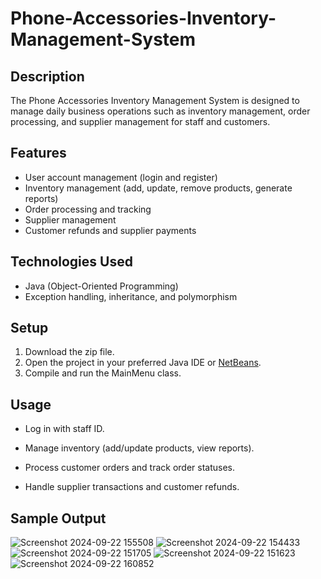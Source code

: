 # Phone-Accessories-Inventory-Management-System

## Description
The Phone Accessories Inventory Management System is designed to manage daily business operations such as inventory management, order processing, and supplier management for staff and customers.

## Features
- User account management (login and register)
- Inventory management (add, update, remove products, generate reports)
- Order processing and tracking
- Supplier management
- Customer refunds and supplier payments

## Technologies Used
- Java (Object-Oriented Programming)
- Exception handling, inheritance, and polymorphism

## Setup
1. Download the zip file.
2. Open the project in your preferred Java IDE or [NetBeans](https://netbeans.apache.org/front/main/download/nb17/index.html).
3. Compile and run the MainMenu class.

## Usage
- Log in with staff ID.
- Manage inventory (add/update products, view reports).

- Process customer orders and track order statuses.
- Handle supplier transactions and customer refunds.

## Sample Output
![Screenshot 2024-09-22 155508](https://github.com/user-attachments/assets/3670fcc9-95a1-4164-ba54-483e599a8040)
![Screenshot 2024-09-22 154433](https://github.com/user-attachments/assets/e95e473e-e294-4a4d-842d-4fdcfca287cf)
![Screenshot 2024-09-22 151705](https://github.com/user-attachments/assets/3ff53095-6df0-4120-affc-50bd48cfc54f)
![Screenshot 2024-09-22 151623](https://github.com/user-attachments/assets/373d7d13-55ed-4587-895e-d95b681853c1)
![Screenshot 2024-09-22 160852](https://github.com/user-attachments/assets/2777e0b1-5d6b-484a-98cf-72859394d5b3)
